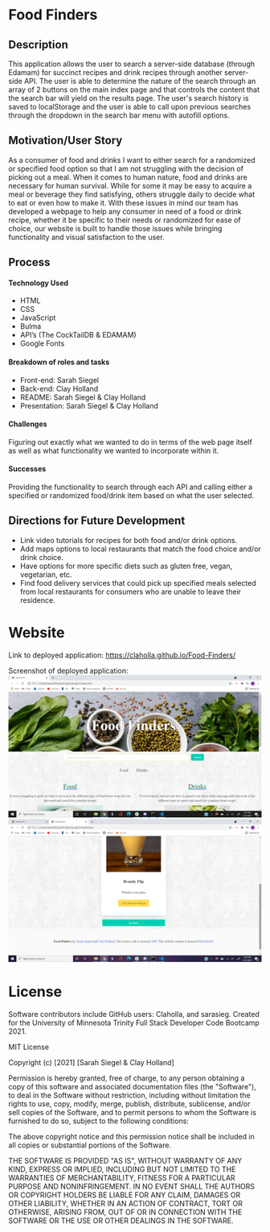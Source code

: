 # Food Finders

## Description

This application allows the user to search a server-side database (through Edamam) for succinct recipes and drink recipes through another server-side API. The user is able to determine the nature of the search through an array of 2 buttons on the main index page and that controls the content that the search bar will yield on the results page. The user's search history is saved to localStorage and the user is able to call upon previous searches through the dropdown in the search bar menu with autofill options.

## Motivation/User Story

As a consumer of food and drinks I want to either search for a randomized or specified food option so that I am not struggling with the decision of picking out a meal. When it comes to human nature, food and drinks are necessary for human survival. While for some it may be easy to acquire a meal or beverage they find satisfying, others struggle daily to decide what to eat or even how to make it. With these issues in mind our team has developed a webpage to help any consumer in need of a food or drink recipe, whether it be specific to their needs or randomized for ease of choice, our website is built to handle those issues while bringing functionality and visual satisfaction to the user.

## Process 
#### Technology Used
- HTML
- CSS
- JavaScript
- Bulma
- API’s (The CockTailDB & EDAMAM)
- Google Fonts

#### Breakdown of roles and tasks
- Front-end: Sarah Siegel
- Back-end: Clay Holland
- README: Sarah Siegel & Clay Holland
- Presentation: Sarah Siegel & Clay Holland

#### Challenges
Figuring out exactly what we wanted to do in terms of the web page itself as well as what functionality we wanted to incorporate within it.

#### Successes
Providing the functionality to search through each API and calling either a specified or randomized food/drink item based on what the user selected. 

## Directions for Future Development
- Link video tutorials for recipes for both food and/or drink options.
- Add maps options to local restaurants that match the food choice and/or drink choice.
- Have options for more specific diets such as gluten free, vegan,  vegetarian, etc.
- Find food delivery services that could pick up specified meals selected from local restaurants for consumers who are unable to leave their residence.


# Website

Link to deployed application:
https://claholla.github.io/Food-Finders/

Screenshot of deployed application:
![Screenshot](/assets/images/Screenshot1.png/)
![Screenshot](/assets/images/Screenshot2.png/)


# License

Software contributors include GitHub users: Claholla, and sarasieg.
Created for the University of Minnesota Trinity Full Stack Developer Code Bootcamp 2021.

MIT License

Copyright (c) [2021] [Sarah Siegel & Clay Holland]

Permission is hereby granted, free of charge, to any person obtaining a copy
of this software and associated documentation files (the "Software"), to deal
in the Software without restriction, including without limitation the rights
to use, copy, modify, merge, publish, distribute, sublicense, and/or sell
copies of the Software, and to permit persons to whom the Software is
furnished to do so, subject to the following conditions:

The above copyright notice and this permission notice shall be included in all
copies or substantial portions of the Software.

THE SOFTWARE IS PROVIDED "AS IS", WITHOUT WARRANTY OF ANY KIND, EXPRESS OR
IMPLIED, INCLUDING BUT NOT LIMITED TO THE WARRANTIES OF MERCHANTABILITY,
FITNESS FOR A PARTICULAR PURPOSE AND NONINFRINGEMENT. IN NO EVENT SHALL THE
AUTHORS OR COPYRIGHT HOLDERS BE LIABLE FOR ANY CLAIM, DAMAGES OR OTHER
LIABILITY, WHETHER IN AN ACTION OF CONTRACT, TORT OR OTHERWISE, ARISING FROM,
OUT OF OR IN CONNECTION WITH THE SOFTWARE OR THE USE OR OTHER DEALINGS IN THE
SOFTWARE.
